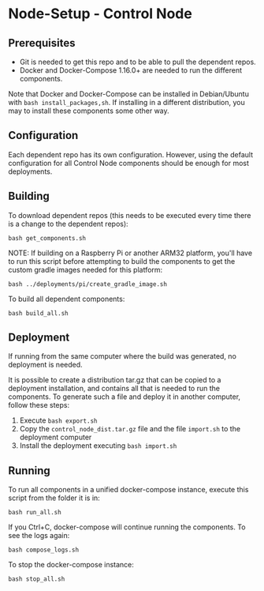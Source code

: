# Node-Setup - Control Node

## Prerequisites
- Git is needed to get this repo and to be able to pull the dependent repos.
- Docker and Docker-Compose 1.16.0+ are needed to run the different components.

Note that Docker and Docker-Compose can be installed in Debian/Ubuntu with `bash install_packages,sh`. If installing in a different distribution, you may to install these components some other way.

## Configuration
Each dependent repo has its own configuration. However, using the default configuration for all Control Node components should be enough for most deployments.

## Building
To download dependent repos (this needs to be executed every time there is a change to the dependent repos):

`bash get_components.sh`

NOTE: If building on a Raspberry Pi or another ARM32 platform, you'll have to run this script before attempting to build the components to get the custom gradle images needed for this platform:

`bash ../deployments/pi/create_gradle_image.sh`

To build all dependent components:

`bash build_all.sh`

## Deployment
If running from the same computer where the build was generated, no deployment is needed.

It is possible to create a distribution tar.gz that can be copied to a deployment installation, and contains all that is needed to run the components. To generate such a file and deploy it in another computer, follow these steps:

1. Execute `bash export.sh`
1. Copy the `control_node_dist.tar.gz` file and the file `import.sh` to the deployment computer
1. Install the deployment executing `bash import.sh`


## Running
To run all components in a unified docker-compose instance, execute this script from the folder it is in:

`bash run_all.sh`

If you Ctrl+C, docker-compose will continue running the components. To see the logs again:

`bash compose_logs.sh`

To stop the docker-compose instance:

`bash stop_all.sh`

